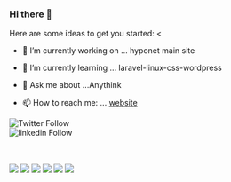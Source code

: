 ### Hi there 👋

Here are some ideas to get you started:
<
- 🔭 I’m currently working on ... hyponet main site
- 🌱 I’m currently learning ... laravel-linux-css-wordpress

- 💬 Ask me about ...Anythink
- 📫 How to reach me: ... [website](http://mehdiardeshir.ir)
<!--
- 😄 Pronouns: ...
- ⚡ Fun fact: ...
- 🤔 I’m looking for help with ...
- 👯 I’m looking to collaborate on ... laravel-wordpress-php

-->
![Twitter Follow](https://img.shields.io/twitter/follow/mehdiardeshir?style=social)<br>
![linkedin Follow](https://img.shields.io/badge/follow%20mehdiardeshir-with?style=social&logo=linkedin)
<br>
<br>
<br>

![](https://img.shields.io/badge/php-white?style=for-the-badge&logo=php&logoColor=blue)
![](https://img.shields.io/badge/larave-white?style=for-the-badge&logo=laravel)
![](https://img.shields.io/badge/wordpress-white?style=for-the-badge&logo=wordpress&logoColor=blue)
![](https://img.shields.io/badge/linux-white?style=for-the-badge&logo=linux&logoColor=yellow)
![](https://img.shields.io/badge/css-white?style=for-the-badge&logo=css3&logoColor=blue)
![](https://img.shields.io/badge/html5-white?style=for-the-badge&logo=html5&logoColor=red)

